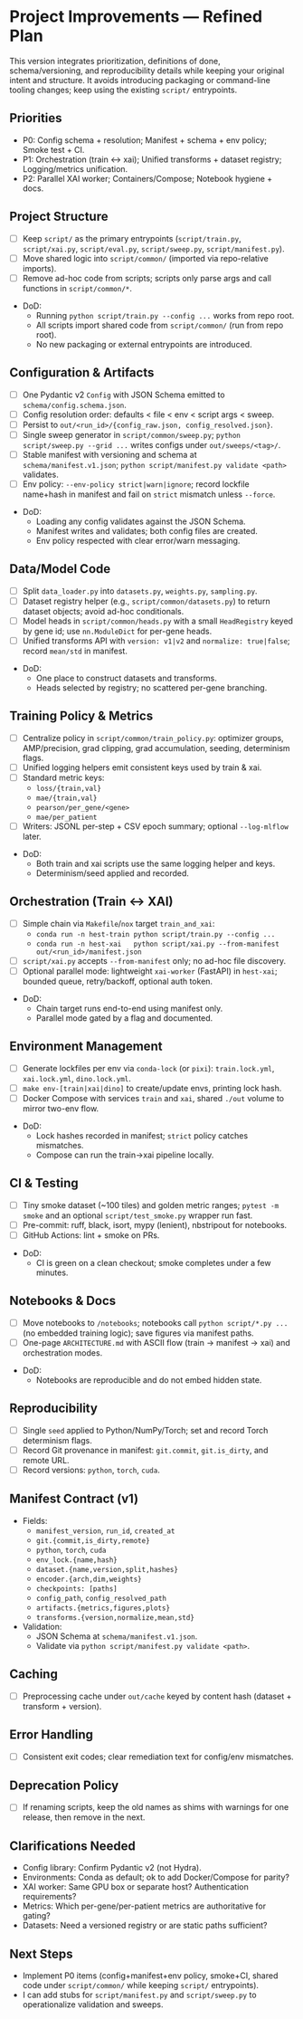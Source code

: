 # Project Improvements — Refined Plan

This version integrates prioritization, definitions of done, schema/versioning, and reproducibility details while keeping your original intent and structure. It avoids introducing packaging or command-line tooling changes; keep using the existing `script/` entrypoints.

## Priorities
- P0: Config schema + resolution; Manifest + schema + env policy; Smoke test + CI.
- P1: Orchestration (train ↔ xai); Unified transforms + dataset registry; Logging/metrics unification.
- P2: Parallel XAI worker; Containers/Compose; Notebook hygiene + docs.

## Project Structure
- [ ] Keep `script/` as the primary entrypoints (`script/train.py`, `script/xai.py`, `script/eval.py`, `script/sweep.py`, `script/manifest.py`).
- [ ] Move shared logic into `script/common/` (imported via repo-relative imports).
- [ ] Remove ad-hoc code from scripts; scripts only parse args and call functions in `script/common/*`.
- DoD:
  - Running `python script/train.py --config ...` works from repo root.
  - All scripts import shared code from `script/common/` (run from repo root).
  - No new packaging or external entrypoints are introduced.

## Configuration & Artifacts
- [ ] One Pydantic v2 `Config` with JSON Schema emitted to `schema/config.schema.json`.
- [ ] Config resolution order: defaults < file < env < script args < sweep.
- [ ] Persist to `out/<run_id>/{config_raw.json, config_resolved.json}`.
- [ ] Single sweep generator in `script/common/sweep.py`; `python script/sweep.py --grid ...` writes configs under `out/sweeps/<tag>/`.
- [ ] Stable manifest with versioning and schema at `schema/manifest.v1.json`; `python script/manifest.py validate <path>` validates.
- [ ] Env policy: `--env-policy strict|warn|ignore`; record lockfile name+hash in manifest and fail on `strict` mismatch unless `--force`.
- DoD:
  - Loading any config validates against the JSON Schema.
  - Manifest writes and validates; both config files are created.
  - Env policy respected with clear error/warn messaging.

## Data/Model Code
- [ ] Split `data_loader.py` into `datasets.py`, `weights.py`, `sampling.py`.
- [ ] Dataset registry helper (e.g., `script/common/datasets.py`) to return dataset objects; avoid ad-hoc conditionals.
- [ ] Model heads in `script/common/heads.py` with a small `HeadRegistry` keyed by gene id; use `nn.ModuleDict` for per-gene heads.
- [ ] Unified transforms API with `version: v1|v2` and `normalize: true|false`; record `mean/std` in manifest.
- DoD:
  - One place to construct datasets and transforms.
  - Heads selected by registry; no scattered per-gene branching.

## Training Policy & Metrics
- [ ] Centralize policy in `script/common/train_policy.py`: optimizer groups, AMP/precision, grad clipping, grad accumulation, seeding, determinism flags.
- [ ] Unified logging helpers emit consistent keys used by train & xai.
- [ ] Standard metric keys:
  - `loss/{train,val}`
  - `mae/{train,val}`
  - `pearson/per_gene/<gene>`
  - `mae/per_patient`
- [ ] Writers: JSONL per-step + CSV epoch summary; optional `--log-mlflow` later.
- DoD:
  - Both train and xai scripts use the same logging helper and keys.
  - Determinism/seed applied and recorded.

## Orchestration (Train ↔ XAI)
- [ ] Simple chain via `Makefile`/`nox` target `train_and_xai`:
  - `conda run -n hest-train python script/train.py --config ...`
  - `conda run -n hest-xai   python script/xai.py --from-manifest out/<run_id>/manifest.json`
- [ ] `script/xai.py` accepts `--from-manifest` only; no ad-hoc file discovery.
- [ ] Optional parallel mode: lightweight `xai-worker` (FastAPI) in `hest-xai`; bounded queue, retry/backoff, optional auth token.
- DoD:
  - Chain target runs end-to-end using manifest only.
  - Parallel mode gated by a flag and documented.

## Environment Management
- [ ] Generate lockfiles per env via `conda-lock` (or `pixi`): `train.lock.yml`, `xai.lock.yml`, `dino.lock.yml`.
- [ ] `make env-[train|xai|dino]` to create/update envs, printing lock hash.
- [ ] Docker Compose with services `train` and `xai`, shared `./out` volume to mirror two-env flow.
- DoD:
  - Lock hashes recorded in manifest; `strict` policy catches mismatches.
  - Compose can run the train→xai pipeline locally.

## CI & Testing
- [ ] Tiny smoke dataset (~100 tiles) and golden metric ranges; `pytest -m smoke` and an optional `script/test_smoke.py` wrapper run fast.
- [ ] Pre-commit: ruff, black, isort, mypy (lenient), nbstripout for notebooks.
- [ ] GitHub Actions: lint + smoke on PRs.
- DoD:
  - CI is green on a clean checkout; smoke completes under a few minutes.

## Notebooks & Docs
- [ ] Move notebooks to `/notebooks`; notebooks call `python script/*.py ...` (no embedded training logic); save figures via manifest paths.
- [ ] One-page `ARCHITECTURE.md` with ASCII flow (train → manifest → xai) and orchestration modes.
- DoD:
  - Notebooks are reproducible and do not embed hidden state.

## Reproducibility
- [ ] Single `seed` applied to Python/NumPy/Torch; set and record Torch determinism flags.
- [ ] Record Git provenance in manifest: `git.commit`, `git.is_dirty`, and remote URL.
- [ ] Record versions: `python`, `torch`, `cuda`.

## Manifest Contract (v1)
- Fields:
  - `manifest_version`, `run_id`, `created_at`
  - `git.{commit,is_dirty,remote}`
  - `python`, `torch`, `cuda`
  - `env_lock.{name,hash}`
  - `dataset.{name,version,split,hashes}`
  - `encoder.{arch,dim,weights}`
  - `checkpoints: [paths]`
  - `config_path`, `config_resolved_path`
  - `artifacts.{metrics,figures,plots}`
  - `transforms.{version,normalize,mean,std}`
- Validation:
  - JSON Schema at `schema/manifest.v1.json`.
  - Validate via `python script/manifest.py validate <path>`.

## Caching
- [ ] Preprocessing cache under `out/cache` keyed by content hash (dataset + transform + version).

## Error Handling
- [ ] Consistent exit codes; clear remediation text for config/env mismatches.

## Deprecation Policy
- [ ] If renaming scripts, keep the old names as shims with warnings for one release, then remove in the next.

## Clarifications Needed
- Config library: Confirm Pydantic v2 (not Hydra).
- Environments: Conda as default; ok to add Docker/Compose for parity?
- XAI worker: Same GPU box or separate host? Authentication requirements?
- Metrics: Which per-gene/per-patient metrics are authoritative for gating?
- Datasets: Need a versioned registry or are static paths sufficient?

## Next Steps
- Implement P0 items (config+manifest+env policy, smoke+CI, shared code under `script/common/` while keeping `script/` entrypoints).
- I can add stubs for `script/manifest.py` and `script/sweep.py` to operationalize validation and sweeps.
